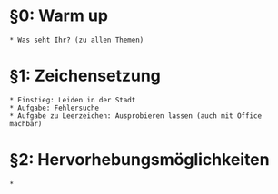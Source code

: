 # §0: Warm up #
    * Was seht Ihr? (zu allen Themen)
    
# §1: Zeichensetzung #
    * Einstieg: Leiden in der Stadt
    * Aufgabe: Fehlersuche
    * Aufgabe zu Leerzeichen: Ausprobieren lassen (auch mit Office machbar)
    
# §2: Hervorhebungsmöglichkeiten #
    * 
